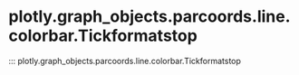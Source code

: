 # plotly.graph_objects.parcoords.line.colorbar.Tickformatstop

::: plotly.graph_objects.parcoords.line.colorbar.Tickformatstop
